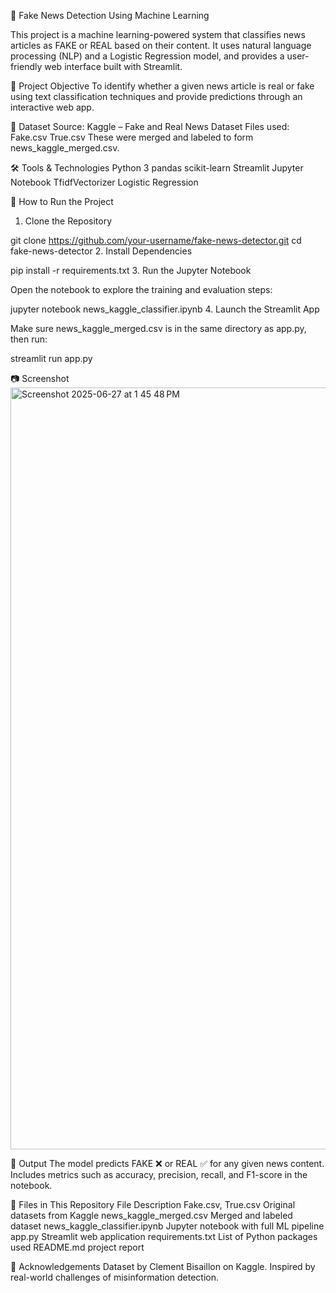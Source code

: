 📰 Fake News Detection Using Machine Learning

This project is a machine learning-powered system that classifies news articles as FAKE or REAL based on their content. It uses natural language processing (NLP) and a Logistic Regression model, and provides a user-friendly web interface built with Streamlit.

📌 Project Objective
To identify whether a given news article is real or fake using text classification techniques and provide predictions through an interactive web app.

📂 Dataset
Source: Kaggle – Fake and Real News Dataset
Files used:
Fake.csv
True.csv
These were merged and labeled to form news_kaggle_merged.csv.

🛠 Tools & Technologies
Python 3
pandas
scikit-learn
Streamlit
Jupyter Notebook
TfidfVectorizer
Logistic Regression

🚀 How to Run the Project
1. Clone the Repository

git clone https://github.com/your-username/fake-news-detector.git
cd fake-news-detector
2. Install Dependencies

pip install -r requirements.txt
3. Run the Jupyter Notebook

Open the notebook to explore the training and evaluation steps:

jupyter notebook news_kaggle_classifier.ipynb
4. Launch the Streamlit App

Make sure news_kaggle_merged.csv is in the same directory as app.py, then run:

streamlit run app.py

📷 Screenshot
<img width="1219" alt="Screenshot 2025-06-27 at 1 45 48 PM" src="https://github.com/user-attachments/assets/eb1820c7-bce5-4116-8100-77c131635095" />


📝 Output
The model predicts FAKE ❌ or REAL ✅ for any given news content.
Includes metrics such as accuracy, precision, recall, and F1-score in the notebook.

📄 Files in This Repository
File	Description
Fake.csv, True.csv	Original datasets from Kaggle
news_kaggle_merged.csv	Merged and labeled dataset
news_kaggle_classifier.ipynb	Jupyter notebook with full ML pipeline
app.py	Streamlit web application
requirements.txt	List of Python packages used
README.md
project report

🙌 Acknowledgements
Dataset by Clement Bisaillon on Kaggle.
Inspired by real-world challenges of misinformation detection.
